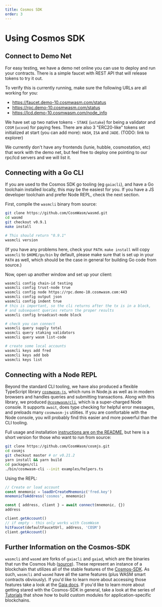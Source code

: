 ```yaml
---
title: Cosmos SDK
order: 3
---
```


# Using Cosmos SDK

## Connect to Demo Net

For easy testing, we have a demo net online you can use to deploy and run your contracts.
There is a simple faucet with REST API that will release tokens to try it out.

To verify this is currently running, make sure the following URLs are all working for you:

- https://faucet.demo-10.cosmwasm.com/status
- https://rpc.demo-10.cosmwasm.com/status
- https://lcd.demo-10.cosmwasm.com/node_info

We have set up two native tokens - `STAKE` (`ustake`) for being a validator and
`COSM` (`ucosm`) for paying fees. There are also 3 "ERC20-like" tokens set initialized
at start (you can add more): `HASH`, `ISA` and `JADE`. (TODO: link to explorer)

We currently don't have any frontends (lunie, hubble, cosmostation, etc) that work with
the demo net, but feel free to deploy one pointing to our rpc/lcd servers and we will list it.

## Connecting with a Go CLI

If you are used to the Cosmos SDK go tooling (eg `gaiacli`), and have a Go toolchain
installed locally, this may be the easiest for you. If you have a JS developer toolchain
and prefer Node REPL, check the next section.

First, compile the `wasmcli` binary from source:

```bash
git clone https://github.com/CosmWasm/wasmd.git
cd wasmd
git checkout v0.9.1
make install

# This should return "0.9.1"
wasmcli version
```

(If you have any problems here, check your `PATH`. `make install` will copy `wasmcli` to
`$HOME/go/bin` by default, please make sure that is set up in your `PATH` as well, which should
be the case in general for building Go code from source.)

Now, open up another window and set up your client:

```bash
wasmcli config chain-id testing
wasmcli config trust-node true
wasmcli config node https://rpc.demo-10.cosmwasm.com:443
wasmcli config output json
wasmcli config indent true
# this is important, so the cli returns after the tx is in a block,
# and subsequent queries return the proper results
wasmcli config broadcast-mode block

# check you can connect
wasmcli query supply total
wasmcli query staking validators
wasmcli query wasm list-code

# create some local accounts
wasmcli keys add fred
wasmcli keys add bob
wasmcli keys list
```

## Connecting with a Node REPL

Beyond the standard CLI tooling, we have also produced a flexible TypeScript library [`cosmwasm-js`](https://github.com/CosmWasm/cosmwasm-js), which runs in Node.js as well as in modern browsers and handles queries and submitting transactions.
Along with this library, we produced [`@cosmwasm/cli`](https://www.npmjs.com/package/@cosmwasm/cli), which is a super-charged
Node console. It supports `await`, does type checking for helpful error messages, and preloads many `cosmwasm-js` utiities.
If you are comfortable with the Node console, you will probably find this easier and more powerful than the CLI tooling.

Full usage and installation [instructions are on the README](https://github.com/CosmWasm/cosmwasm-js/tree/master/packages/cli), but here is a short version for those who want to run from source:

```bash
git clone https://github.com/CosmWasm/cosmjs.git
cd cosmjs
git checkout master # or v0.21.2
yarn install && yarn build
cd packages/cli
./bin/cosmwasm-cli --init examples/helpers.ts
```

Using the REPL:

```js
// Create or load account
const mnemonic = loadOrCreateMnemonic('fred.key')
mnemonicToAddress('cosmos', mnemonic)

const { address, client } = await connect(mnemonic, {})
address

client.getAccount()
// if empty - this only works with CosmWasm
hitFaucet(defaultFaucetUrl, address, 'COSM')
client.getAccount()
```

## Further Information on the Cosmos-SDK

`wasmcli` and `wasmd` are forks of `gaiacli` and `gaiad`, which are the binaries that run the Cosmos Hub ([source](https://github.com/cosmos/gaia)). These represent an instance of a blockchain that utilizes all of the stable features of the [Cosmos-SDK](https://github.com/cosmos/cosmos-sdk). As such, `wasmcli` and `wasmd` have all the same features (plus WASM smart contracts obviously). If you'd like to learn more about accessing those features take a look at the [Gaia docs](https://cosmos.network/docs/cosmos-hub/what-is-gaia.html). If you'd like to learn more about getting stared with the Cosmos-SDK in general, take a look at the series of [Tutorials](https://githubc.com/cosmos/tutorials) that show how to build custom modules for application-specific blockchains.
